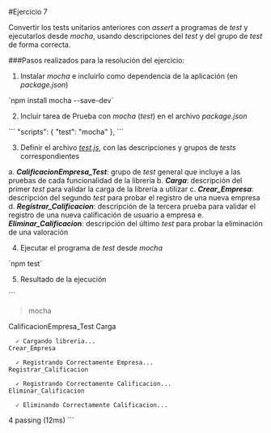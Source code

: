 #Ejercicio 7

Convertir los tests unitarios anteriores con _assert_ a programas de _test_ y ejecutarlos desde _mocha_, usando descripciones del _test_ y del grupo de _test_ de forma correcta.

###Pasos realizados para la resolución del ejercicio:

1. Instalar _mocha_ e incluirlo como dependencia de la aplicación (en _package.json_)

´npm install mocha --save-dev´

2. Incluir tarea de Prueba con _mocha_ (_test_) en el archivo _package.json_

´´´
  "scripts": {
    "test": "mocha"
  },
´´´

3. Definir el archivo [_test.js_](https://github.com/jfrancisco4490/calificacionEmpresa/blob/master/test/test.js), con las descripciones y grupos de _tests_ correspondientes

a. **_CalificacionEmpresa_Test_**: grupo de _test_ general que incluye a las pruebas de cada funcionalidad de la librería
b. **_Carga_**: descripción del primer _test_ para validar la carga de la librería a utilizar
c. **_Crear_Empresa_**: descripción del segundo _test_ para probar el registro de una nueva empresa
d. **_Registrar_Calificacion_**: descripción de la tercera prueba para validar el registro de una nueva calificación de usuario a empresa
e. **_Eliminar_Calificacion_**: descripción del último _test_ para probar la eliminación de una valoración

4. Ejecutar el programa de _test_ desde _mocha_

´npm test´

5. Resultado de la ejecución

´´´
> mocha

  CalificacionEmpresa_Test
    Carga

      ✓ Cargando libreria...
    Crear_Empresa

      ✓ Registrando Correctamente Empresa...
    Registrar_Calificacion

      ✓ Registrando Correctamente Calificacion...
    Eliminar_Calificacion

      ✓ Eliminando Correctamente Calificacion...

  4 passing (12ms)
´´´